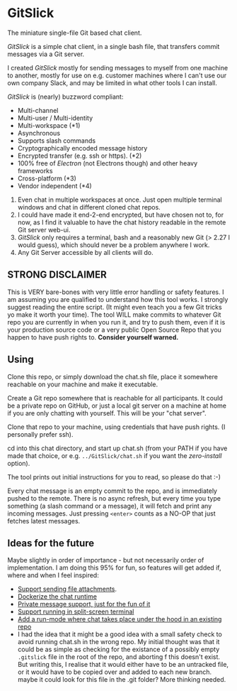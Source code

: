 # GitSlick

The miniature single-file Git based chat client.

*GitSlick* is a simple chat client, in a single bash file, that transfers commit messages via a Git server.

I created *GitSlick* mostly for sending messages to myself from one machine to another, mostly for use
on e.g. customer machines where I can't use our own company Slack, and may be limited in what other tools
I can install.

*GitSlick* is (nearly) buzzword compliant:

* Multi-channel
* Multi-user / Multi-identity
* Multi-workspace (*1)
* Asynchronous
* Supports slash commands
* Cryptographically encoded message history
* Encrypted transfer (e.g. ssh or https). (*2)
* 100% free of *Electron* (not Electrons though) and other heavy frameworks
* Cross-platform (*3)
* Vendor independent (*4)

1) Even chat in multiple workspaces at once. Just open multiple terminal windows and chat in different cloned chat repos.
2) I could have made it end-2-end encrypted, but have chosen not to, for now, as I find it valuable to have the chat history readable in the remote Git server web-ui.
3) *GitSlick* only requires a terminal, bash and a reasonably new Git (> 2.27 I would guess), which should never be a problem anywhere I work.
4) Any Git Server accessible by all clients will do.

## STRONG DISCLAIMER

This is VERY bare-bones with very little error handling or safety features. I am assuming you are qualified to understand how this tool works.
I strongly suggest reading the entire script. (It might even teach you a few Git tricks yo make it worth your time). The tool WILL make commits to whatever Git repo you are currently in when you run it, and try to push them, even if it is your production source code or a very public Open Source Repo that you happen to have push rights to. **Consider yourself warned.**

## Using

Clone this repo, or simply download the chat.sh file, place it somewhere reachable on your machine and make it executable.

Create a Git repo somewhere that is reachable for all participants. It could be a private repo on GitHub, or
just a local git server on a machine at home if you are only chatting with yourself.
This will be your "chat server".

Clone that repo to your machine, using credentials that have push rights. (I personally prefer ssh).

cd into this chat directory, and start up chat.sh (from your PATH if you have made that choice, or e.g. `../GitSlick/chat.sh` if you want the *zero-install* option).

The tool prints out initial instructions for you to read, so please do that :-)

Every chat message is an empty commit to the repo, and is immediately pushed to the remote. There is no async refresh, but every time you type something (a slash command or a message), it will fetch and print any incoming messages. Just pressing `<enter>` counts as a NO-OP that just fetches latest messages.

## Ideas for the future

Maybe slightly in order of importance - but not necessarily order of implementation. I am doing this 95% for fun, so features will get added if, where and when I feel inspired:

* [Support sending file attachments](https://github.com/JKrag/GitSlick/issues/1). 
* [Dockerize the chat runtime](https://github.com/JKrag/GitSlick/issues/3)
* [Private message support, just for the fun of it](https://github.com/JKrag/GitSlick/issues/4)
* [Support running in split-screen terminal](https://github.com/JKrag/GitSlick/issues/5)
* [Add a run-mode where chat takes place under the hood in an existing repo](https://github.com/JKrag/GitSlick/issues/6)
* I had the idea that it might be a good idea with a small safety check to avoid running chat.sh in the wrong repo. My initial thought was that it could be as simple as checking for the existance of a possibly empty `.gitslick` file in the root of the repo, and aborting f this doesn't exist. But writing this, I realise that it would either have to be an untracked file, or it would have to be copied over and added to each new branch. maybe it could look for this file in the .git folder? More thinking needed.